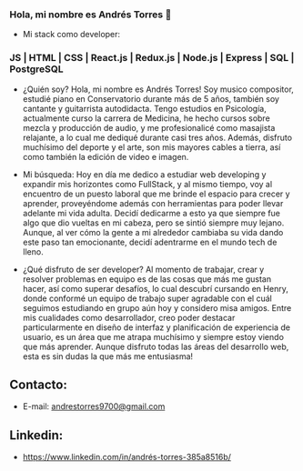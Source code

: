 ### Hola, mi nombre es Andrés Torres 👋

- Mi stack como developer:
### JS | HTML | CSS | React.js | Redux.js | Node.js | Express | SQL | PostgreSQL

- ¿Quién soy?
Hola, mi nombre es Andrés Torres! Soy musico compositor, estudié piano en Conservatorio durante más de 5 años, también soy cantante y guitarrista autodidacta. Tengo estudios en Psicología, actualmente curso la carrera de Medicina, he hecho cursos sobre mezcla y producción de audio, y me profesionalicé como masajista relajante, a lo cual me dediqué durante casi tres años. Además, disfruto muchísimo del deporte y el arte, son mis mayores cables a tierra, así como también la edición de video e imagen.

- Mi búsqueda:
Hoy en día me dedico a estudiar web developing y expandir mis horizontes como FullStack, y al mismo tiempo, voy al encuentro de un puesto laboral que me brinde el espacio para crecer y aprender, proveyéndome además con herramientas para poder llevar adelante mi vida adulta.
Decidí dedicarme a esto ya que siempre fue algo que dio vueltas en mi cabeza, pero se sintió siempre muy lejano. Aunque, al ver cómo la gente a mi alrededor cambiaba su vida dando este paso tan emocionante, decidí adentrarme en el mundo tech de lleno.

- ¿Qué disfruto de ser developer?
Al momento de trabajar, crear y resolver problemas en equipo es de las cosas que más me gustan hacer, así como superar desafíos, lo cual descubrí cursando en Henry, donde conformé un equipo de trabajo super agradable con el cuál seguimos estudiando en grupo aún hoy y considero misa amigos.
Entre mis cualidades como desarrollador, creo poder destacar particularmente en diseño de interfaz y planificación de experiencia de usuario, es un área que me atrapa muchísimo y siempre estoy viendo que más aprender. Aunque disfruto todas las áreas del desarrollo web, esta es sin dudas la que más me entusiasma!

## Contacto:
- E-mail: andrestorres9700@gmail.com

## Linkedin:
- https://www.linkedin.com/in/andrés-torres-385a8516b/


<!--
**andrxstorres/andrxstorres** is a ✨ _special_ ✨ repository because its `README.md` (this file) appears on your GitHub profile.

Here are some ideas to get you started:

- 🔭 I’m currently working on ...
- 🌱 I’m currently learning ...
- 👯 I’m looking to collaborate on ...
- 🤔 I’m looking for help with ...
- 💬 Ask me about ...
- 📫 How to reach me: ...
- 😄 Pronouns: ...
- ⚡ Fun fact: ...
-->
